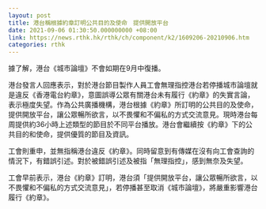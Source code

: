 ```yaml
---
layout: post
title: 港台稱根據約章訂明公共目的及使命　提供開放平台
date: 2021-09-06 01:30:50.000000000 +08:00
link: https://news.rthk.hk/rthk/ch/component/k2/1609206-20210906.htm
categories: rthk
---
```


據了解，港台《城市論壇》不會如期在9月中復播。

港台發言人回應表示，對於港台節目製作人員工會無理指控港台若停播城市論壇就是違反《香港電台約章》，意圖誤導公眾有關港台未有履行《約章》的失實言論，表示極度失望。作為公共廣播機構，港台根據《約章》所訂明的公共目的及使命，提供開放平台，讓公眾暢所欲言，以不畏懼和不偏私的方式交流意見。現時港台每周提供約36小時上述類型的節目於不同平台播放。港台會繼續按《約章》下的公共目的和使命，提供優質的節目及資訊。

工會則重申，並無指稱港台違反《約章》。同時留意到有傳媒在沒有向工會查詢的情況下，有錯誤引述。對於被錯誤引述及被指「無理指控」，感到無奈及失望。

工會早前表示，港台《約章》訂明，港台須「提供開放平台，讓公眾暢所欲言，以不畏懼和不偏私的方式交流意見」，若停播甚至取消《城市論壇》，將嚴重影響港台履行《約章》。
